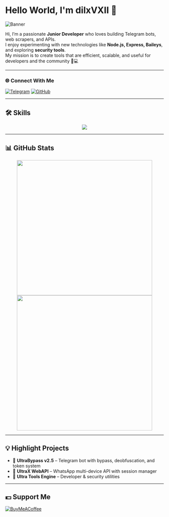 # Hello World, I'm dilxVXII 👋

![Banner](https://i.ibb.co/ScRknJ7/github-banner.png)

Hi, I’m a passionate **Junior Developer** who loves building Telegram bots, web scrapers, and APIs.  
I enjoy experimenting with new technologies like **Node.js, Express, Baileys**, and exploring **security tools**.  
My mission is to create tools that are efficient, scalable, and useful for developers and the community 🚀💻  

---

### 🌐 Connect With Me
[![Telegram](https://img.shields.io/badge/Telegram-26A5E4?style=for-the-badge&logo=telegram&logoColor=white)](https://t.me/dilxVXII)
[![GitHub](https://img.shields.io/badge/GitHub-171515?style=for-the-badge&logo=github&logoColor=white)](https://github.com/dilxVXII)

---

## 🛠 Skills
<p align="center">
  <a href="https://skillicons.dev">
    <img src="https://skillicons.dev/icons?i=js,nodejs,express,py,html,css,git,nginx,mongodb" />
  </a>
</p>

---

## 📊 GitHub Stats
<p align="center">
  <img src="https://github-readme-stats.vercel.app/api?username=dilxVXII&theme=tokyonight&show_icons=true" width="430" />
  <img src="https://streak-stats.demolab.com?user=dilxVXII&theme=tokyonight&hide_border=false" width="430" />
</p>

---

## 💡 Highlight Projects
- 🔹 **UltraBypass v2.5** – Telegram bot with bypass, deobfuscation, and token system  
- 🔹 **UltraX WebAPI** – WhatsApp multi-device API with session manager  
- 🔹 **Ultra Tools Engine** – Developer & security utilities  

---

## 💵 Support Me
[![BuyMeACoffee](https://img.shields.io/badge/Buy%20Me%20a%20Coffee-FFDD00?style=for-the-badge&logo=buymeacoffee&logoColor=black)](https://www.buymeacoffee.com/)
